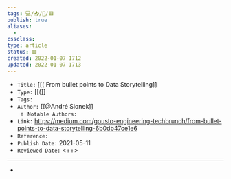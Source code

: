 ```yaml
---
tags: 💻️/📥️/📰️/🟥️
publish: true
aliases:
  - 
cssclass: 
type: article
status: 🟥️
created: 2022-01-07 1712
updated: 2022-01-07 1713
---
```


- `Title:` [[( From bullet points to Data Storytelling]]
- `Type:` [[(]]
- `Tags:` 
- `Author:` [[@André Sionek]]
	- `Notable Authors:` 
- `Link:` <https://medium.com/gousto-engineering-techbrunch/from-bullet-points-to-data-storytelling-6b0db47ce1e6>
- `Reference:` 
- `Publish Date:` 2021-05-11
- `Reviewed Date:` <++>

---

- 

